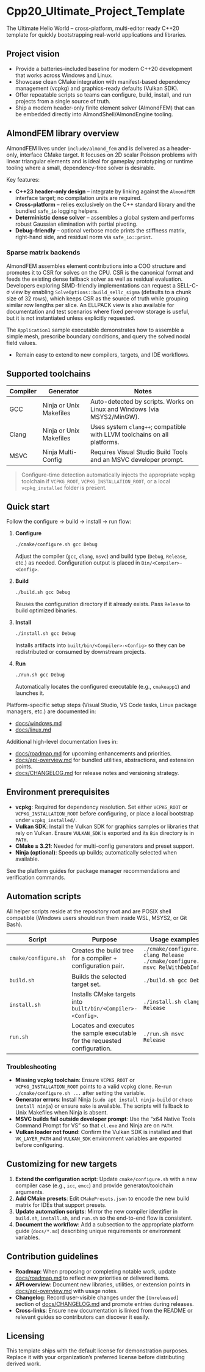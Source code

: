 # Cpp20_Ultimate_Project_Template

The Ultimate Hello World – cross-platform, multi-editor ready C++20 template for quickly bootstrapping real-world applications and libraries.

## Project vision
- Provide a batteries-included baseline for modern C++20 development that works across Windows and Linux.
- Showcase clean CMake integration with manifest-based dependency management (vcpkg) and graphics-ready defaults (Vulkan SDK).
- Offer repeatable scripts so teams can configure, build, install, and run projects from a single source of truth.
- Ship a modern header-only finite element solver (AlmondFEM) that can be embedded directly into AlmondShell/AlmondEngine tooling.

## AlmondFEM library overview

AlmondFEM lives under `include/almond_fem` and is delivered as a header-only, interface CMake target. It focuses on 2D
scalar Poisson problems with linear triangular elements and is ideal for gameplay prototyping or runtime tooling where a
small, dependency-free solver is desirable.

Key features:

- **C++23 header-only design** – integrate by linking against the `AlmondFEM` interface target; no compilation units are required.
- **Cross-platform** – relies exclusively on the C++ standard library and the bundled `safe_io` logging helpers.
- **Deterministic dense solver** – assembles a global system and performs robust Gaussian elimination with partial pivoting.
- **Debug-friendly** – optional verbose mode prints the stiffness matrix, right-hand side, and residual norm via `safe_io::print`.

### Sparse matrix backends

AlmondFEM assembles element contributions into a COO structure and promotes it to CSR for solves on the CPU. CSR is the canonical
format and feeds the existing dense fallback solver as well as residual evaluation. Developers exploring SIMD-friendly
implementations can request a SELL-C-σ view by enabling `SolveOptions::build_sellc_sigma` (defaults to a chunk size of 32 rows),
which keeps CSR as the source of truth while grouping similar row lengths per slice. An ELLPACK view is also available for
documentation and test scenarios where fixed per-row storage is useful, but it is not instantiated unless explicitly requested.

The `Application1` sample executable demonstrates how to assemble a simple mesh, prescribe boundary conditions, and
query the solved nodal field values.
- Remain easy to extend to new compilers, targets, and IDE workflows.

## Supported toolchains
| Compiler | Generator | Notes |
| --- | --- | --- |
| GCC | Ninja or Unix Makefiles | Auto-detected by scripts. Works on Linux and Windows (via MSYS2/MinGW). |
| Clang | Ninja or Unix Makefiles | Uses system `clang++`; compatible with LLVM toolchains on all platforms. |
| MSVC | Ninja Multi-Config | Requires Visual Studio Build Tools and an MSVC developer prompt. |

> Configure-time detection automatically injects the appropriate vcpkg toolchain if `VCPKG_ROOT`, `VCPKG_INSTALLATION_ROOT`, or a local `vcpkg_installed` folder is present.

## Quick start
Follow the configure → build → install → run flow:

1. **Configure**
   ```bash
   ./cmake/configure.sh gcc Debug
   ```
   Adjust the compiler (`gcc`, `clang`, `msvc`) and build type (`Debug`, `Release`, etc.) as needed. Configuration output is placed in `Bin/<Compiler>-<Config>`.

2. **Build**
   ```bash
   ./build.sh gcc Debug
   ```
   Reuses the configuration directory if it already exists. Pass `Release` to build optimized binaries.

3. **Install**
   ```bash
   ./install.sh gcc Debug
   ```
   Installs artifacts into `built/bin/<Compiler>-<Config>` so they can be redistributed or consumed by downstream projects.

4. **Run**
   ```bash
   ./run.sh gcc Debug
   ```
   Automatically locates the configured executable (e.g., `cmakeapp1`) and launches it.

Platform-specific setup steps (Visual Studio, VS Code tasks, Linux package managers, etc.) are documented in:
- [docs/windows.md](docs/windows.md)
- [docs/linux.md](docs/linux.md)

Additional high-level documentation lives in:
- [docs/roadmap.md](docs/roadmap.md) for upcoming enhancements and priorities.
- [docs/api-overview.md](docs/api-overview.md) for bundled utilities, abstractions, and extension points.
- [docs/CHANGELOG.md](docs/CHANGELOG.md) for release notes and versioning strategy.

## Environment prerequisites
- **vcpkg**: Required for dependency resolution. Set either `VCPKG_ROOT` or `VCPKG_INSTALLATION_ROOT` before configuring, or place a local bootstrap under `vcpkg_installed/`.
- **Vulkan SDK**: Install the Vulkan SDK for graphics samples or libraries that rely on Vulkan. Ensure `VULKAN_SDK` is exported and its `Bin` directory is in `PATH`.
- **CMake ≥ 3.21**: Needed for multi-config generators and preset support.
- **Ninja (optional)**: Speeds up builds; automatically selected when available.

See the platform guides for package manager recommendations and verification commands.

## Automation scripts
All helper scripts reside at the repository root and are POSIX shell compatible (Windows users should run them inside WSL, MSYS2, or Git Bash).

| Script | Purpose | Usage examples |
| --- | --- | --- |
| `cmake/configure.sh` | Creates the build tree for a compiler + configuration pair. | `./cmake/configure.sh clang Release`<br>`./cmake/configure.sh msvc RelWithDebInfo` |
| `build.sh` | Builds the selected target set. | `./build.sh gcc Debug` |
| `install.sh` | Installs CMake targets into `built/bin/<Compiler>-<Config>`. | `./install.sh clang Release` |
| `run.sh` | Locates and executes the sample executable for the requested configuration. | `./run.sh msvc Release` |

### Troubleshooting
- **Missing vcpkg toolchain**: Ensure `VCPKG_ROOT` or `VCPKG_INSTALLATION_ROOT` points to a valid vcpkg clone. Re-run `./cmake/configure.sh ...` after setting the variable.
- **Generator errors**: Install Ninja (`sudo apt install ninja-build` or `choco install ninja`) or ensure `make` is available. The scripts will fallback to Unix Makefiles when Ninja is absent.
- **MSVC builds fail outside developer prompt**: Use the “x64 Native Tools Command Prompt for VS” so that `cl.exe` and Ninja are on `PATH`.
- **Vulkan loader not found**: Confirm the Vulkan SDK is installed and that `VK_LAYER_PATH` and `VULKAN_SDK` environment variables are exported before configuring.

## Customizing for new targets
1. **Extend the configuration script**: Update `cmake/configure.sh` with a new compiler case (e.g., `icc`, `emcc`) and provide generator/toolchain arguments.
2. **Add CMake presets**: Edit `CMakePresets.json` to encode the new build matrix for IDEs that support presets.
3. **Update automation scripts**: Mirror the new compiler identifier in `build.sh`, `install.sh`, and `run.sh` so the end-to-end flow is consistent.
4. **Document the workflow**: Add a subsection to the appropriate platform guide (`docs/*.md`) describing unique requirements or environment variables.

## Contribution guidelines
- **Roadmap**: When proposing or completing notable work, update [docs/roadmap.md](docs/roadmap.md) to reflect new priorities or delivered items.
- **API overview**: Document new libraries, utilities, or extension points in [docs/api-overview.md](docs/api-overview.md) with usage notes.
- **Changelog**: Record user-visible changes under the `[Unreleased]` section of [docs/CHANGELOG.md](docs/CHANGELOG.md) and promote entries during releases.
- **Cross-links**: Ensure new documentation is linked from the README or relevant guides so contributors can discover it easily.

## Licensing
This template ships with the default license for demonstration purposes. Replace it with your organization’s preferred license before distributing derived work.
